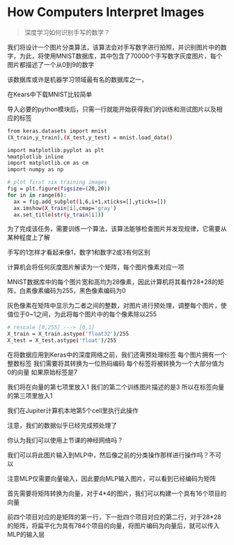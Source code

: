# How Computers Interpret Images

>深度学习如何识别手写的数字？

我们将设计一个图片分类算法，该算法会对手写数字进行拍照，并识别图片中的数字，为此，将使用MNIST数据库，其中包含了70000个手写数字灰度图片，每个图片都描述了一个从0到9的数字

该数据库或许是机器学习领域最有名的数据库之一，

在Kears中下载MNIST比较简单

导入必要的python模块后，只需一行就能开始获得我们的训练和测试图片以及相应的标签

```bash
from keras.datasets import mnist
(X_train,y_train),(X_test,y_test) = mnist.load_data()
```

```bash
import matplotlib.pyplot as plt
%matplotlib inline
import matplotlib.cm as cm
import numpy as np

# plot first six training images
fig = plt.figure(figsize=(20,20))
for in in range(6):
  ax = fig.add_subplot(1,6,i+1,xticks=[],yticks=[])
  ax.imshow(X_train[i],cmap='gray')
  ax.set_title(str(y_train[i]))
```

为了完成该任务，需要训练一个算法，该算法能够检查图片并发现规律，它需要从某种程度上了解

手写的1怎样才看起来像1，数字1和数字2或3有何区别

计算机会将任何灰度图片解读为一个矩阵，每个图片像素对应一项

MNIST数据库中的每个图片宽和高均为28像素，因此计算机将其看作28*28的矩阵，白素像素编码为255，黑色像素编码为0

灰色像素在矩阵中显示为二者之间的整数，对图片进行预处理，调整每个图片，使值位于0~1之间，为此将每个图片中的每个像素除以255

```bash
# rescale [0,255] ---> [0,1]
X_train = X_train.astype('float32')/255
X_test = X_test.astype('float')/255
```

在将数据应用到Keras中的深度网络之前，我们还需预处理标签
每个图片拥有一个整数标签
我们需要将其转换为一位热码编码
每个标签将被转换为一个大部分值为0的向量
如果原始标签是7

我们将在向量的第七项里放入1
我们的第二个训练图片描述的是3
所以在标签向量的第三项里放入1

我们在Jupiter计算机本地第5个cell里执行此操作

注意，我们的数据似乎已经完成预处理了

你认为我们可以使用上节课的神经网络吗？

我们可以将此图片输入到MLP中，然后像之前的分类操作那样进行操作吗？不可以

注意MLP仅需要向量输入，因此要向MLP输入图片，可以看到已经编码为矩阵

首先需要将矩阵转换为向量，对于4*4的图片，我们可以构建一个具有16个项目的向量

前四个项目对应的是矩阵的第一行，下一批四个项目对应的第二行，对于28*28的矩阵，将扁平化为具有784个项目的向量，将图片编码为向量后，就可以传入MLP的输入层